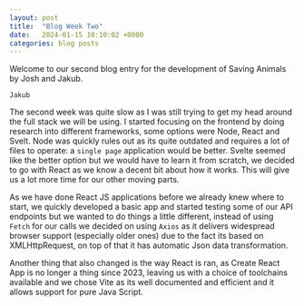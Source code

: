```yaml
---
layout: post
title:  "Blog Week Two"
date:   2024-01-15 10:10:02 +0000
categories: blog posts
---
```

Welcome to our second blog entry for the development of Saving Animals by Josh and Jakub.

`Jakub`

The second week was quite slow as I was still trying to get my head around the full stack we will be using. I started focusing on the frontend by doing research into different frameworks, some options were Node, React and Svelt. Node was quickly rules out as its quite outdated and requires a lot of files to operate: a `single page` application would be better. Svelte seemed like the better option but we would have to learn it from scratch, we decided to go with React as we know a decent bit about how it works. This will give us a lot more time for our other moving parts.

As we have done React JS applications before we already knew where to start, we quickly developed a basic app and started testing some of our API endpoints but we wanted to do things a little different, instead of using `Fetch` for our calls we decided on using `Axios` as it delivers widespread browser support (especially older ones) due to the fact its based on XMLHttpRequest, on top of that it has automatic Json data transformation.

Another thing that also changed is the way React is ran, as Create React App is no longer a thing since 2023, leaving us with a choice of toolchains available and we chose Vite as its well documented and efficient and it allows support for pure Java Script.
 